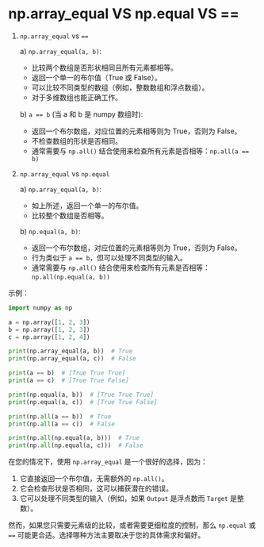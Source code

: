 # np.array_equal VS np.equal VS ==

1. `np.array_equal` vs `==`

   a) `np.array_equal(a, b)`:
   - 比较两个数组是否形状相同且所有元素都相等。
   - 返回一个单一的布尔值（True 或 False）。
   - 可以比较不同类型的数组（例如，整数数组和浮点数组）。
   - 对于多维数组也能正确工作。

   b) `a == b` (当 a 和 b 是 numpy 数组时):
   - 返回一个布尔数组，对应位置的元素相等则为 True，否则为 False。
   - 不检查数组的形状是否相同。
   - 通常需要与 `np.all()` 结合使用来检查所有元素是否相等：`np.all(a == b)`

2. `np.array_equal` vs `np.equal`

   a) `np.array_equal(a, b)`:
   - 如上所述，返回一个单一的布尔值。
   - 比较整个数组是否相等。

   b) `np.equal(a, b)`:
   - 返回一个布尔数组，对应位置的元素相等则为 True，否则为 False。
   - 行为类似于 `a == b`，但可以处理不同类型的输入。
   - 通常需要与 `np.all()` 结合使用来检查所有元素是否相等：`np.all(np.equal(a, b))`

示例：

```python
import numpy as np

a = np.array([1, 2, 3])
b = np.array([1, 2, 3])
c = np.array([1, 2, 4])

print(np.array_equal(a, b))  # True
print(np.array_equal(a, c))  # False

print(a == b)  # [True True True]
print(a == c)  # [True True False]

print(np.equal(a, b))  # [True True True]
print(np.equal(a, c))  # [True True False]

print(np.all(a == b))  # True
print(np.all(a == c))  # False

print(np.all(np.equal(a, b)))  # True
print(np.all(np.equal(a, c)))  # False
```

在您的情况下，使用 `np.array_equal` 是一个很好的选择，因为：

1. 它直接返回一个布尔值，无需额外的 `np.all()`。
2. 它会检查形状是否相同，这可以捕获潜在的错误。
3. 它可以处理不同类型的输入（例如，如果 `Output` 是浮点数而 `Target` 是整数）。

然而，如果您只需要元素级的比较，或者需要更细粒度的控制，那么 `np.equal` 或 `==` 可能更合适。选择哪种方法主要取决于您的具体需求和偏好。